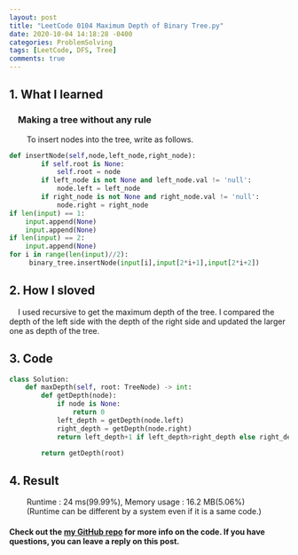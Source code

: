 ```yaml
---
layout: post
title: "LeetCode 0104 Maximum Depth of Binary Tree.py"
date: 2020-10-04 14:18:28 -0400
categories: ProblemSolving
tags: [LeetCode, DFS, Tree]
comments: true
---
```


## 1. What I learned
### &nbsp;&nbsp;&nbsp;&nbsp;Making a tree without any rule
&nbsp;&nbsp;&nbsp;&nbsp;&nbsp;&nbsp;&nbsp;&nbsp;To insert nodes into the tree, write as follows.
```python
def insertNode(self,node,left_node,right_node):
        if self.root is None:
            self.root = node
        if left_node is not None and left_node.val != 'null':
            node.left = left_node
        if right_node is not None and right_node.val != 'null':
            node.right = right_node
if len(input) == 1:
    input.append(None)
    input.append(None)
if len(input) == 2:
    input.append(None)
for i in range(len(input)//2):
     binary_tree.insertNode(input[i],input[2*i+1],input[2*i+2])
```

## 2. How I sloved
&nbsp;&nbsp;&nbsp;&nbsp;I used recursive to get the maximum depth of the tree. I compared the depth of the left side with the depth of the right side and updated the larger one as depth of the tree.

## 3. Code
```python
class Solution:
    def maxDepth(self, root: TreeNode) -> int:
        def getDepth(node):
            if node is None:
                return 0
            left_depth = getDepth(node.left)
            right_depth = getDepth(node.right)
            return left_depth+1 if left_depth>right_depth else right_depth+1

        return getDepth(root)
```

## 4. Result
&nbsp;&nbsp;&nbsp;&nbsp;&nbsp;&nbsp;&nbsp;&nbsp;Runtime : 24 ms(99.99%), Memory usage : 16.2 MB(5.06%)  
&nbsp;&nbsp;&nbsp;&nbsp;&nbsp;&nbsp;&nbsp;&nbsp;(Runtime can be different by a system even if it is a same code.)

#### Check out the [my GitHub repo][hyuk-gh] for more info on the code. If you have questions, you can leave a reply on this post.

[hyuk-gh]:   https://github.com/dlgur1994/StudyAlgorithms
